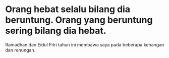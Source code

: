 # Orang hebat selalu bilang dia beruntung. Orang yang beruntung sering bilang dia hebat. 

Ramadhan dan Eidul Fitri tahun ini membawa saya pada beberapa kenangan dan renungan. 

